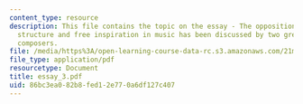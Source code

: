 ```yaml
---
content_type: resource
description: This file contains the topic on the essay - The opposition of formal
  structure and free inspiration in music has been discussed by two great twentieth-century
  composers.
file: /media/https%3A/open-learning-course-data-rc.s3.amazonaws.com/21m-011-introduction-to-western-music-spring-2006/86bc3ea082b8fed12e770a6df127c407_essay_3.pdf
file_type: application/pdf
resourcetype: Document
title: essay_3.pdf
uid: 86bc3ea0-82b8-fed1-2e77-0a6df127c407
---
```


